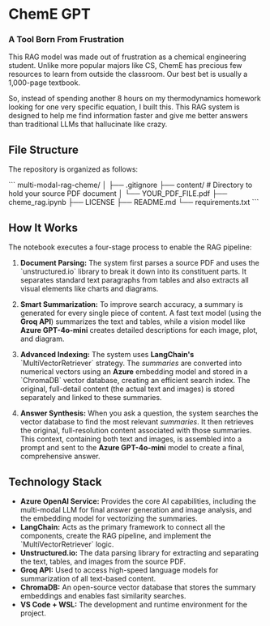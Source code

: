 # ChemE GPT

### A Tool Born From Frustration

This RAG model was made out of frustration as a chemical engineering student. Unlike more popular majors like CS, ChemE has precious few resources to learn from outside the classroom. Our best bet is usually a 1,000-page textbook.

So, instead of spending another 8 hours on my thermodynamics homework looking for one very specific equation, I built this. This RAG system is designed to help me find information faster and give me better answers than traditional LLMs that hallucinate like crazy.

## File Structure

The repository is organized as follows:

\`\`\`
multi-modal-rag-cheme/
│
├── .gitignore
├── content/            # Directory to hold your source PDF document
│   └── YOUR_PDF_FILE.pdf
├── cheme_rag.ipynb
├── LICENSE
├── README.md
└── requirements.txt
\`\`\`

## How It Works

The notebook executes a four-stage process to enable the RAG pipeline:

1.  **Document Parsing:** The system first parses a source PDF and uses the \`unstructured.io\` library to break it down into its constituent parts. It separates standard text paragraphs from tables and also extracts all visual elements like charts and diagrams.

2.  **Smart Summarization:** To improve search accuracy, a summary is generated for every single piece of content. A fast text model (using the **Groq API**) summarizes the text and tables, while a vision model like **Azure GPT-4o-mini** creates detailed descriptions for each image, plot, and diagram.

3.  **Advanced Indexing:** The system uses **LangChain's** \`MultiVectorRetriever\` strategy. The *summaries* are converted into numerical vectors using an **Azure** embedding model and stored in a \`ChromaDB\` vector database, creating an efficient search index. The original, full-detail content (the actual text and images) is stored separately and linked to these summaries.

4.  **Answer Synthesis:** When you ask a question, the system searches the vector database to find the most relevant *summaries*. It then retrieves the original, full-resolution content associated with those summaries. This context, containing both text and images, is assembled into a prompt and sent to the **Azure GPT-4o-mini** model to create a final, comprehensive answer.

## Technology Stack

* **Azure OpenAI Service:** Provides the core AI capabilities, including the multi-modal LLM for final answer generation and image analysis, and the embedding model for vectorizing the summaries.
* **LangChain:** Acts as the primary framework to connect all the components, create the RAG pipeline, and implement the \`MultiVectorRetriever\` logic.
* **Unstructured.io:** The data parsing library for extracting and separating the text, tables, and images from the source PDF.
* **Groq API:** Used to access high-speed language models for summarization of all text-based content.
* **ChromaDB:** An open-source vector database that stores the summary embeddings and enables fast similarity searches.
* **VS Code + WSL:** The development and runtime environment for the project.
